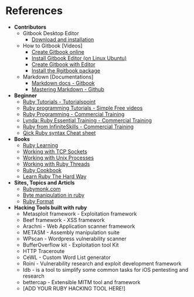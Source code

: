 # References
* **Contributors**
    * Gitbook Desktop Editor
        * [Download and installation](https://www.gitbook.com/editor)
    * How to Gitbook [Videos]
        * [Create Gitbook online](https://www.youtube.com/watch?v=kdpfRLpu0FQ)
        * [Install Gitbook Editor (on Linux Ubuntu)](https://www.youtube.com/watch?v=2e21bHRqG9M)
        * [Create Gitbook with Editor](https://www.youtube.com/watch?v=IkV2HQLAKHY)
        * [Install the Rgitbook package](https://www.youtube.com/watch?v=V23NKHiHWg4)
    * Markdown [Documentations]
        * [Markdown docs - Gitbook](http://help.gitbook.com/format/markdown.html "Official docs")
        * [Mastering Markdown - Github](https://guides.github.com/features/mastering-markdown/ "Mastering Markdown")
* **Beginner**
    * [Ruby Tutorials - Tutorialspoint](http://www.tutorialspoint.com/ruby/)
    * [Ruby programming Tutorials - Simple Free videos](https://www.thenewboston.com/videos.php?cat=50)
    * [Ruby Programming - Commercial Training](https://www.youtube.com/watch?v=kdpfRLpu0FQ)
    * [Lynda: Ruby Essential Training - Commercial Training](https://www.youtube.com/playlist?list=PLFI1RBqfVaOrMxWjIuFXbtGYtdmezgap3)
    * [Ruby from InfiniteSkills - Commercial Training](https://www.youtube.com/playlist?list=PLFI1RBqfVaOqvspvlnwS_ECczfRXnJee2)
    * [Qick Ruby syntax Cheat sheet](http://overapi.com/ruby/)
* **Books**
    * [Ruby Learning](http://rubylearning.com/satishtalim/tutorial.html) 
    * [Working with TCP Sockets](http://www.jstorimer.com/products/working-with-tcp-sockets)
    * [Working with Unix Processes](http://www.jstorimer.com/products/working-with-unix-processes)
    * [Working with Ruby Threads](http://www.jstorimer.com/products/working-with-ruby-threads)
    * [Ruby Cookbook](http://shop.oreilly.com/product/9780596523695.do)
    * [Learn Ruby The Hard Way](http://learnrubythehardway.org/book/)
* **Sites, Topics and Articls**
    * [Rubymonk.com](https://rubymonk.com/)
    * [Byte manipulation in ruby](http://www.happybearsoftware.com/byte-manipulation-in-ruby.html)
    * [Ruby Format](http://www.dotnetperls.com/format)
* **Hacking Tools built with ruby**
    * Metasploit framework - Exploitation framework
    * Beef framework - XSS framework
    * Arachni - Web Application scanner framework
    * METASM - Assembly manipulation suite
    * WPscan - Wordpress vulnerability scanner
    * BufferOverflow kit - Exploitation tool Kit
    * HTTP Traceroute
    * CeWL - Custom Word List generator
    * Roini - Vulnerability research and exploit development framework
    * Idb - is a tool to simplify some common tasks for iOS pentesting and research
    * bettercap - Extensible MITM tool and framework
    * [ADD YOUR RUBY HACKING TOOL HERE!]


